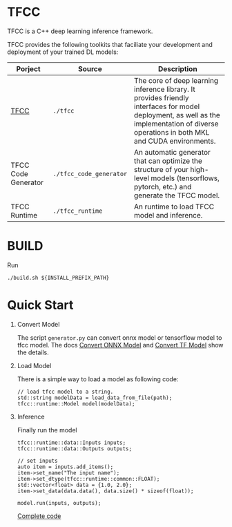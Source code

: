 # TFCC

TFCC is a C++ deep learning inference framework.

TFCC provides the following toolkits that faciliate your development and deployment of your trained DL models:

|Porject|Source|Description|
|---|---|---|
|[TFCC](./tfcc/README.md)|`./tfcc`|The core of deep learning inference library. It provides friendly interfaces for model deployment, as well as the implementation of diverse operations in both MKL and CUDA environments. |
|TFCC Code Generator|`./tfcc_code_generator`|An automatic generator that can optimize the structure of your high-level models (tensorflows, pytorch, etc.) and generate the TFCC model.|
|TFCC Runtime|`./tfcc_runtime`|An runtime to load TFCC model and inference.|

# BUILD
Run

`./build.sh ${INSTALL_PREFIX_PATH}`

# Quick Start
1. Convert Model

    The script `generator.py` can convert onnx model or tensorflow model to tfcc model. The docs [Convert ONNX Model](https://github.com/Tencent/WeChat-TFCC/blob/master/samples/ConvertONNXModel.md) and [Convert TF Model](https://github.com/Tencent/WeChat-TFCC/blob/master/samples/ConvertTFModel.md) show the details.

2. Load Model

    There is a simple way to load a model as following code:

    ```
    // load tfcc model to a string.
    std::string modelData = load_data_from_file(path);
    tfcc::runtime::Model model(modelData);
    ```

3. Inference

    Finally run the model
    ```
    tfcc::runtime::data::Inputs inputs;
    tfcc::runtime::data::Outputs outputs;

    // set inputs
    auto item = inputs.add_items();
    item->set_name("The input name");
    item->set_dtype(tfcc::runtime::common::FLOAT);
    std::vector<float> data = {1.0, 2.0};
    item->set_data(data.data(), data.size() * sizeof(float));

    model.run(inputs, outputs);
    ```

    [Complete code](https://github.com/Tencent/WeChat-TFCC/blob/master/samples/run_model.cpp)